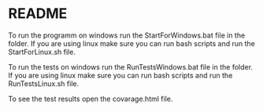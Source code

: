 # README
To run the programm on windows run the StartForWindows.bat file in the folder.
If you are using linux make sure you can run bash scripts and run the StartForLinux.sh file.

To run the tests on windows run the RunTestsWindows.bat file in the folder.
If you are using linux make sure you can run bash scripts and run the RunTestsLinux.sh file.

To see the test results open the covarage.html file.